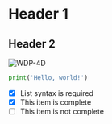 # Header 1
## Header 2
![WDP-4D](https://st.indiarailinfo.com/kjfdsuiemjvcya24/0/8/0/1/4304801/0/20190424213632img27417642584.jpg)
``` python
print('Hello, world!')
```
- [x] List syntax is required
- [x] This item is complete
- [ ] This item is not complete
